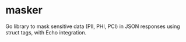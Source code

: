 # masker
Go library to mask sensitive data (PII, PHI, PCI) in JSON responses using struct tags, with Echo integration.
